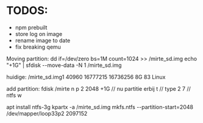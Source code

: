 # TODOS:
- npm prebuilt
- store log on image
- rename image to date
- fix breaking qemu


Moving partition:
dd if=/dev/zero bs=1M count=1024 >> /mirte_sd.img
echo "+1G" | sfdisk --move-data -N 1 /mirte_sd.img

huidige:
/mirte_sd.img1      40960 16777215 16736256   8G 83 Linux


add partition:
fdisk /mirte
n
p
2
2048
+1G
// nu partitie erbij 
t // type
2 
7 // ntfs
w


apt install ntfs-3g
kpartx -a /mirte_sd.img
mkfs.ntfs --partition-start=2048 /dev/mapper/loop33p2  2097152